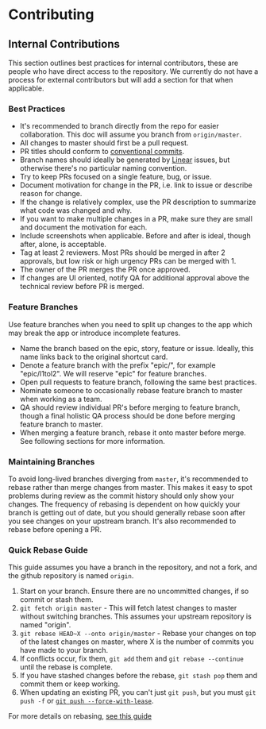 # Contributing

## Internal Contributions

This section outlines best practices for internal contributors, these are people who have direct access to the repository.
We currently do not have a process for external contributors but will add a section for that when applicable.

### Best Practices

- It's recommended to branch directly from the repo for easier collaboration. This doc will assume you branch from `origin/master`.
- All changes to master should first be a pull request.
- PR titles should conform to [conventional commits](https://www.conventionalcommits.org/en/v1.0.0/).
- Branch names should ideally be generated by [Linear](https://linear.app/) issues, but otherwise there's no particular naming convention.
- Try to keep PRs focused on a single feature, bug, or issue.
- Document motivation for change in the PR, i.e. link to issue or describe reason for change.
- If the change is relatively complex, use the PR description to summarize what code was changed and why.
- If you want to make multiple changes in a PR, make sure they are small and document the motivation for each.
- Include screenshots when applicable. Before and after is ideal, though after, alone, is acceptable.
- Tag at least 2 reviewers. Most PRs should be merged in after 2 approvals, but low risk or high urgency PRs can be merged with 1.
- The owner of the PR merges the PR once approved.
- If changes are UI oriented, notify QA for additional approval above the technical review before PR is merged.

### Feature Branches

Use feature branches when you need to split up changes to the app which may break the app or introduce incomplete features.

- Name the branch based on the epic, story, feature or issue. Ideally, this name links back to the original shortcut card.
- Denote a feature branch with the prefix "epic/", for example "epic/l1tol2". We will reserve "epic" for feature branches.
- Open pull requests to feature branch, following the same best practices.
- Nominate someone to occasionally rebase feature branch to master when working as a team.
- QA should review individual PR's before merging to feature branch, though a final holistic QA process should be done before merging feature branch to master.
- When merging a feature branch, rebase it onto master before merge. See following sections for more information.

### Maintaining Branches

To avoid long-lived branches diverging from `master`, it's recommended to rebase rather than merge changes from master.
This makes it easy to spot problems during review as the commit history should only show your changes.
The frequency of rebasing is dependent on how quickly your branch is getting out of date, but you should generally rebase soon after you see changes on your upstream branch.
It's also recommended to rebase before opening a PR.

### Quick Rebase Guide

This guide assumes you have a branch in the repository, and not a fork, and the github repository is named `origin`.

1. Start on your branch. Ensure there are no uncommitted changes, if so commit or stash them.
2. `git fetch origin master` - This will fetch latest changes to master without switching branches. This assumes your upstream repository is named "origin".
3. `git rebase HEAD~X --onto origin/master` - Rebase your changes on top of the latest changes on master, where X is the number of commits you have made to your branch.
4. If conflicts occur, fix them, `git add` them and `git rebase --continue` until the rebase is complete.
5. If you have stashed changes before the rebase, `git stash pop` them and commit them or keep working.
6. When updating an existing PR, you can't just `git push`, but you must `git push -f` or [`git push --force-with-lease`](https://stackoverflow.com/questions/52823692/git-push-force-with-lease-vs-force#:~:text=force%20overwrites%20a%20remote%20branch,elses%20work%20by%20force%20pushing.).

For more details on rebasing, [see this guide](https://medium.com/@dirk.avery/the-definitive-git-rebase-guide-dbd7717f9437)
